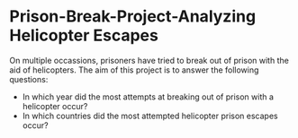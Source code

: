 # Prison-Break-Project-Analyzing Helicopter Escapes
On multiple occassions, prisoners have tried to break out of prison with the aid of helicopters. The aim of this project is to answer the following questions:

- In which year did the most attempts at breaking out of prison with a helicopter occur?
- In which countries did the most attempted helicopter prison escapes occur?
